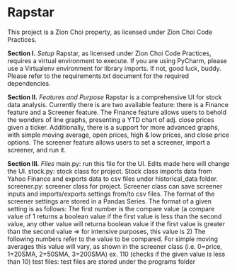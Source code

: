 # Rapstar
This project is a Zion Choi property, as licensed under Zion Choi Code Practices.

**Section I.** _Setup_
Rapstar, as licensed under Zion Choi Code Practices, requires a virtual environment to execute. If you are using PyCharm, please use a Virtualenv environment for library imports. If not, good luck, buddy. Please refer to the requirements.txt document for the required dependencies.

**Section II.** _Features and Purpose_
Rapstar is a comprehensive UI for stock data analysis. Currently there is are two available feature: there is a Finance feature and a Screener feature. The Finance feature allows users to behold the wonders of line graphs, presenting a YTD chart of adj. close prices given a ticker. Additionally, there is a support for more advanced graphs, with simple moving average, open prices, high & low prices, and close price options. The screener feature allows users to set a screener, import a screener, and run it.

**Section III.** _Files_
main.py: run this file for the UI. Edits made here will change the UI.
stock.py: stock class for project. Stock class imports data from Yahoo Finance and exports data to csv files under historical_data folder.
screener.py: screener class for project. Screener class can save screener inputs and imports/exports settings from/to csv files. The format of the screener settings are stored in a Pandas Series. The format of a given setting is as follows:
   The first number is the compare value (a compare value of 1 returns a boolean value if the first value is less than the second value, any other value will returna boolean value if the first value is greater than the second value => for intensive purposes, this value is 2)
  The following numbers refer to the value to be compared. For simple moving averages this value will vary, as shown in the screener class (i.e. 0=price, 1=20SMA, 2=50SMA, 3=200SMA) 
  ex. 110 (checks if the given value is less than 10)
test files: test files are stored under the programs folder
